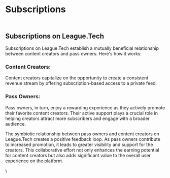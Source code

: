 # Subscriptions

\
Subscriptions on League.Tech
----------------------------

Subscriptions on League.Tech establish a mutually beneficial relationship between content creators and pass owners. Here's how it works:

### Content Creators:

Content creators capitalize on the opportunity to create a consistent revenue stream by offering subscription-based access to a private feed.

### Pass Owners:

Pass owners, in turn, enjoy a rewarding experience as they actively promote their favorite content creators. Their active support plays a crucial role in helping creators attract more subscribers and engage with a broader audience.

The symbiotic relationship between pass owners and content creators on League.Tech creates a positive feedback loop. As pass owners contribute to increased promotion, it leads to greater visibility and support for the creators. This collaborative effort not only enhances the earning potential for content creators but also adds significant value to the overall user experience on the platform.

\
